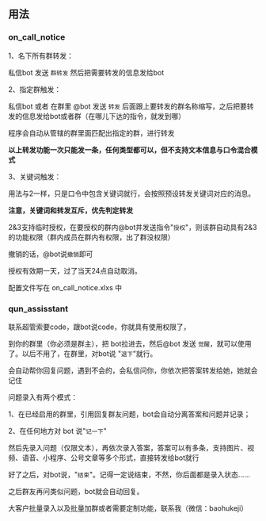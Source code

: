 ## 用法

### on_call_notice

1、名下所有群转发：

私信bot 发送 `群转发` 然后把需要转发的信息发给bot

2、指定群触发：

私信bot 或者 在群里 @bot 发送 `转发` 后面跟上要转发的群名称缩写，之后把要转发的信息发给bot或者群（在哪儿下达的指令，就发到哪）

程序会自动从管辖的群里面匹配出指定的群，进行转发

**以上转发功能一次只能发一条，任何类型都可以，但不支持文本信息与口令混合模式**

3、关键词触发：

用法与2一样，只是口令中包含关键词就行，会按照预设转发关键词对应的消息。

**注意，关键词和转发互斥，优先判定转发**

2&3支持临时授权，在要授权的群内@bot并发送指令"`授权`"，则该群自动具有2&3的功能权限（群内成员在群内有权限，出了群没权限）

撤销的话，@bot说`撤销`即可

授权有效期一天，过了当天24点自动取消。

配置文件写在 on_call_notice.xlxs 中

### qun_assisstant

联系超管索要code，跟bot说code，你就具有使用权限了，

到你的群里（你必须是群主），把 bot拉进去，然后@bot 发送 `觉醒`，就可以使用了。以后不用了，在群里，对bot说 "`退下`"就行。

会自动帮你回复问题，遇到不会的，会私信问你，你依次把答案转发给她，她就会记住

问题录入有两个模式：

1、在已经启用的群里，引用回复群友问题，bot会自动分离答案和问题并记录；

2、在任何地方对 bot 说"`记一下`"

然后先录入问题（仅限文本），再依次录入答案，答案可以有多条，支持图片、视频、语音、小程序、公号文章等多个形式，直接转发给bot就行

好了之后，对bot说，"`结束`"。记得一定说结束，不然，你后面都是录入状态……

之后群友再问类似问题，bot就会自动回复。

大客户批量录入以及批量加群或者需要定制功能，联系我（微信：baohukeji）
